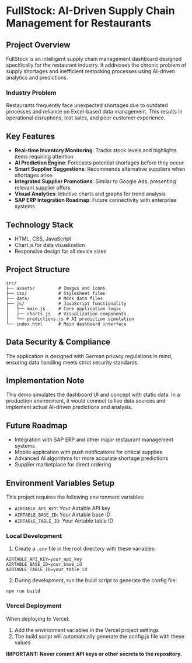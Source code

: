 # FullStock: AI-Driven Supply Chain Management for Restaurants

## Project Overview
FullStock is an intelligent supply chain management dashboard designed specifically for the restaurant industry. It addresses the chronic problem of supply shortages and inefficient restocking processes using AI-driven analytics and predictions.

### Industry Problem
Restaurants frequently face unexpected shortages due to outdated processes and reliance on Excel-based data management. This results in operational disruptions, lost sales, and poor customer experience.

## Key Features

- **Real-time Inventory Monitoring**: Tracks stock levels and highlights items requiring attention
- **AI Prediction Engine**: Forecasts potential shortages before they occur
- **Smart Supplier Suggestions**: Recommends alternative suppliers when shortages arise
- **Integrated Supplier Promotions**: Similar to Google Ads, presenting relevant supplier offers
- **Visual Analytics**: Intuitive charts and graphs for trend analysis
- **SAP ERP Integration Roadmap**: Future connectivity with enterprise systems

## Technology Stack

- HTML, CSS, JavaScript
- Chart.js for data visualization
- Responsive design for all device sizes

## Project Structure

```
src/
├── assets/         # Images and icons
├── css/            # Stylesheet files
├── data/           # Mock data files
├── js/             # JavaScript functionality
│   ├── main.js     # Core application logic
│   ├── charts.js   # Visualization components
│   └── predictions.js # AI prediction simulation
└── index.html      # Main dashboard interface
```

## Data Security & Compliance
The application is designed with German privacy regulations in mind, ensuring data handling meets strict security standards.

## Implementation Note
This demo simulates the dashboard UI and concept with static data. In a production environment, it would connect to live data sources and implement actual AI-driven predictions and analysis.

## Future Roadmap
- Integration with SAP ERP and other major restaurant management systems
- Mobile application with push notifications for critical supplies
- Advanced AI algorithms for more accurate shortage predictions
- Supplier marketplace for direct ordering

## Environment Variables Setup

This project requires the following environment variables:

- `AIRTABLE_API_KEY`: Your Airtable API key
- `AIRTABLE_BASE_ID`: Your Airtable base ID
- `AIRTABLE_TABLE_ID`: Your Airtable table ID

### Local Development

1. Create a `.env` file in the root directory with these variables:
```
AIRTABLE_API_KEY=your_api_key
AIRTABLE_BASE_ID=your_base_id
AIRTABLE_TABLE_ID=your_table_id
```

2. During development, run the build script to generate the config file:
```
npm run build
```

### Vercel Deployment

When deploying to Vercel:

1. Add the environment variables in the Vercel project settings
2. The build script will automatically generate the config.js file with these values

**IMPORTANT: Never commit API keys or other secrets to the repository.**
